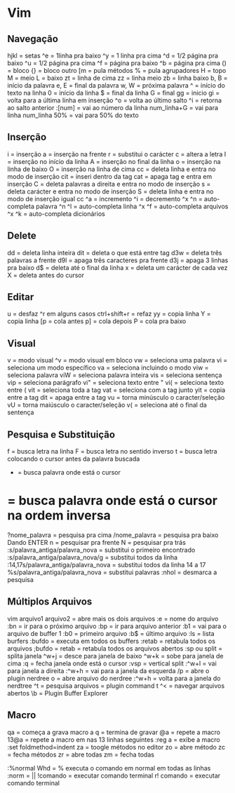 # Vim

## Navegação

hjkl = setas
^e = 1linha pra baixo
^y = 1 linha pra cima
^d = 1/2 página pra baixo
^u = 1/2 página pra cima
^f = página pra baixo
^b = página pra cima
() = bloco
{} = bloco outro
[m = pula métodos
% = pula agrupadores
H = topo
M = meio
L = baixo
zt = linha de cima
zz = linha meio
zb = linha baixo
b, B = início da palavra
e, E = final da palavra
w, W = próxima palavra
^ = início do texto na linha
0 = início da linha
\$ = final da linha
G = final
gg = inicio
gi = volta para a última linha em inserção
^o = volta ao último salto
^i = retorna ao salto anterior
:[num] = vai ao número da linha
num_linha+G = vai para linha num_linha
50% = vai para 50% do texto

## Inserção

i = inserção
a = inserção na frente
r = substitui o carácter
c = altera a letra
I = inserção no início da linha
A = inserção no final da linha
o = inserção na linha de baixo
O = inserção na linha de cima
cc = deleta linha e entra no modo de inserção
cit = inseri dentro da tag
cat = apaga tag e entra em inserção
C = deleta palavras a direita e entra no modo de inserção
s = deleta carácter e entra no modo de inserção
S = deleta linha e entra no modo de inserção igual cc
^a = incremento
^i = decremento
^x ^n = auto-completa palavra
^n ^l = auto-completa linha
^x ^f = auto-completa arquivos
^x ^k = auto-completa dicionários

## Delete

dd = deleta linha inteira
dit = deleta o que está entre tag
d3w = deleta três palavras a frente
d9l = apaga três caracteres pra frente
d3j = apaga 3 linhas pra baixo
d\$ = deleta até o final da linha
x = deleta um carácter de cada vez
X = deleta antes do cursor

## Editar

u = desfaz
^r em alguns casos ctrl+shift+r = refaz
yy = copia linha
Y = copia linha
[p = cola antes
p] = cola depois
P = cola pra baixo

## Visual

v = modo visual
^v = modo visual em bloco
vw = seleciona uma palavra
vi = seleciona um modo específico
va = seleciona incluindo o modo
viw = seleciona palavra
viW = seleciona palavra inteira
vis = seleciona sentença
vip = seleciona parágrafo
vi" = seleciona texto entre "
vi( = seleciona texto entre (
vit = seleciona toda a tag
vat = seleciona com a tag junto
yit = copia entre a tag
dit = apaga entre a tag
vu = torna minúsculo o caracter/seleção
vU = torna maiúsculo o caracter/seleção
v( = seleciona até o final da sentença

## Pesquisa e Substituição

f = busca letra na linha
F = busca letra no sentido inverso
t = busca letra colocando o cursor antes da palavra buscada

- = busca palavra onde está o cursor

# = busca palavra onde está o cursor na ordem inversa

?nome_palavra = pesquisa pra cima
/nome_palavra = pesquisa pra baixo
Dando ENTER
n = pesquisar pra frente
N = pesquisar pra trás
:s/palavra_antiga/palavra_nova = substitui o primeiro encontrado
:s/palavra_antiga/palavra_nova/g = substitui todos da linha
:14,17s/palavra_antiga/palavra_nova = substitui todos da linha 14 a 17
%s/palavra_antiga/palavra_nova = substitui palavras
:nhol = desmarca a pesquisa

## Múltiplos Arquivos

vim arquivo1 arquivo2 = abre mais os dois arquivos
:e = nome do arquivo
:bn = ir para o próximo arquivo
:bp = ir para arquivo anterior
:b1 = vai para o arquivo de buffer 1
:b0 = primeiro arquivo
:b\$ = último arquivo
:ls = lista burfers
:bufdo = executa em todos os buffers
:retab = retabula todos os arquivos
;bufdo = retab = retabula todos os arquivos abertos
:sp ou split = splita janela
^w+j = desce para janela de baixo
^w+k = sobe para janela de cima
:q = fecha janela onde está o cursor
:vsp = vertical split
:^w+l = vai para janela a direita
:^w+h = vai para a janela da esquerda
/p = abre o plugin nerdree
o = abre arquivo do nerdree
:^w+h = volta para a janela do nerdtree
^t = pesquisa arquivos = plugin command t
^< = navegar arquivos abertos
\b = Plugin Buffer Explorer

## Macro

qa = começa a grava macro a
q = termina de gravar
@a = repete a macro
13@a = repete a macro em nas 13 linhas seguintes
:reg a = exibe a macro
:set foldmethod=indent
za = toogle métodos no editor
zo = abre método
zc = fecha métodos
zr = abre todas
zm = fecha todas

:%normal Whd = % executa o comando em normal em todas as linhas
:norm = ||
!comando = executar comando terminal
r! comando = executar comando terminal
